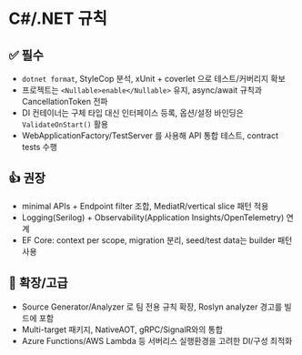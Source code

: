 # C#/.NET 규칙

## ✅ 필수
- `dotnet format`, StyleCop 분석, xUnit + coverlet 으로 테스트/커버리지 확보
- 프로젝트는 `<Nullable>enable</Nullable>` 유지, async/await 규칙과 CancellationToken 전파
- DI 컨테이너는 구체 타입 대신 인터페이스 등록, 옵션/설정 바인딩은 `ValidateOnStart()` 활용
- WebApplicationFactory/TestServer 를 사용해 API 통합 테스트, contract tests 수행

## 👍 권장
- minimal APIs + Endpoint filter 조합, MediatR/vertical slice 패턴 적용
- Logging(Serilog) + Observability(Application Insights/OpenTelemetry) 연계
- EF Core: context per scope, migration 분리, seed/test data는 builder 패턴 사용

## 🚀 확장/고급
- Source Generator/Analyzer 로 팀 전용 규칙 확장, Roslyn analyzer 경고를 빌드에 포함
- Multi-target 패키지, NativeAOT, gRPC/SignalR와의 통합
- Azure Functions/AWS Lambda 등 서버리스 실행환경을 고려한 DI/구성 최적화

